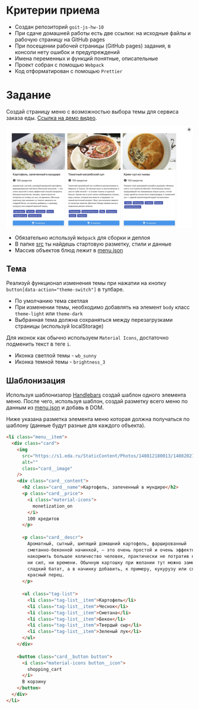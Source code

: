 # Критерии приема

- Создан репозиторий `goit-js-hw-10`
- При сдаче домашней работы есть две ссылки: на исходные файлы и рабочую
  страницу на GitHub pages
- При посещении рабочей страницы (GitHub pages) задания, в консоли нету ошибок и
  предупреждений
- Имена переменных и функций понятные, описательные
- Проект собран с помощью `Webpack`
- Код отформатирован с помощью `Prettier`

# Задание

Создай страницу меню с возможностью выбора темы для сервиса заказа еды.
[Ссылка на демо видео](https://take.ms/2D8qB).

![Превью](preview.jpg)

- Обязательно используй `Webpack` для сборки и деплоя
- В папке [src](./src) ты найдешь стартовую разметку, стили и данные
- Массив объектов блюд лежит в [menu.json](./src/menu.json)

## Тема

Реализуй функционал изменения темы при нажатии на кнопку
`button[data-action="theme-switch"]` в тулбаре.

- По умолчанию тема светлая
- При изменении темы, необходимо добавлять на элемент `body` класс `theme-light`
  или `theme-dark`
- Выбранная тема должна сохраняться между перезагрузками страницы (используй
  localStorage)

Для иконок как обычно используем `Material Icons`, достаточно подменить текст в
теге `i`.

- Иконка светлой темы - `wb_sunny`
- Иконка темной темы - `brightness_3`

## Шаблонизация

Используя шаблонизатор [Handlebars](https://handlebarsjs.com/) создай шаблон
одного элемента меню. После чего, используя шаблон, создай разметку всего меню
по данным из [menu.json](./src/menu.json) и добавь в DOM.

Ниже указана разметка элемента меню которая должна получаться по шаблону (данные
будут разные для каждого объекта).

```html
<li class="menu__item">
  <div class="card">
    <img
      src="https://s1.eda.ru/StaticContent/Photos/140812180013/140820212258/p_O.jpg"
      alt=""
      class="card__image"
    />
    <div class="card__content">
      <h2 class="card__name">Картофель, запеченный в мундире</h2>
      <p class="card__price">
        <i class="material-icons">
          monetization_on
        </i>
        100 кредитов
      </p>

      <p class="card__descr">
        Ароматный, сытный, шипящий домашний картофель, фаршированный
        сметанно-беконной начинкой, — это очень простой и очень эффектный способ
        накормить большое количество человек, практически не потратив на готовку
        ни сил, ни времени. Обычную картошку при желании тут можно заменить на
        сладкий батат, а в начинку добавить, к примеру, кукурузу или сладкий
        красный перец.
      </p>

      <ul class="tag-list">
        <li class="tag-list__item">Картофель</li>
        <li class="tag-list__item">Чеснок</li>
        <li class="tag-list__item">Сметана</li>
        <li class="tag-list__item">Бекон</li>
        <li class="tag-list__item">Твердый сыр</li>
        <li class="tag-list__item">Зеленый лук</li>
      </ul>
    </div>

    <button class="card__button button">
      <i class="material-icons button__icon">
        shopping_cart
      </i>
      В корзину
    </button>
  </div>
</li>
```
